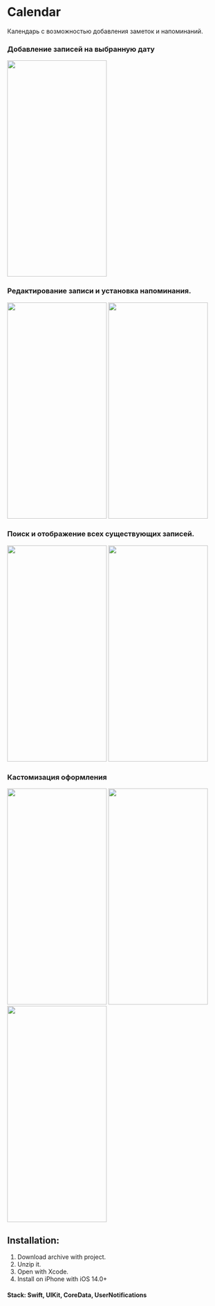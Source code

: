 # Calendar
Календарь с возможностью добавления заметок и напоминаний. 

### Добавление записей на выбранную дату
<img src="https://user-images.githubusercontent.com/87662841/215973243-6ba39565-e73c-4b1d-b157-413ff26fed81.PNG" width="230" height="500"> 

### Редактирование записи и установка напоминания.
<img src="https://user-images.githubusercontent.com/87662841/215974823-46b3d9d5-40e8-44d9-916d-6210a5890d28.PNG" width="230" height="500"> <img src="https://user-images.githubusercontent.com/87662841/215976132-390162f3-bd3e-4a63-baf9-39c370f9d753.PNG" width="230" height="500">

### Поиск и отображение всех существующих записей.
<img src="https://user-images.githubusercontent.com/87662841/215976303-8a603dee-0252-4466-ac75-145d015d84c8.PNG" width="230" height="500"> <img src="https://user-images.githubusercontent.com/87662841/215976436-dea5d996-9ed8-4dfb-8019-42a9aa5fe82e.PNG" width="230" height="500">

### Кастомизация оформления 
<img src="https://user-images.githubusercontent.com/87662841/215976671-d0b08cd1-33c4-42bf-9154-a0c8608d849e.PNG" width="230" height="500"> <img src="https://user-images.githubusercontent.com/87662841/215976698-cb540b9a-1f14-4639-b9a8-22a1d31b8dbc.PNG" width="230" height="500">  <img src="https://user-images.githubusercontent.com/87662841/215976724-8fc5334f-4e0b-486b-8a54-709e2d8a16fd.PNG" width="230" height="500">

## Installation: 
1. Download archive with project.
2. Unzip it.
3. Open with Xcode.
4. Install on iPhone with iOS 14.0+

#### Stack: Swift, UIKit, CoreData, UserNotifications

